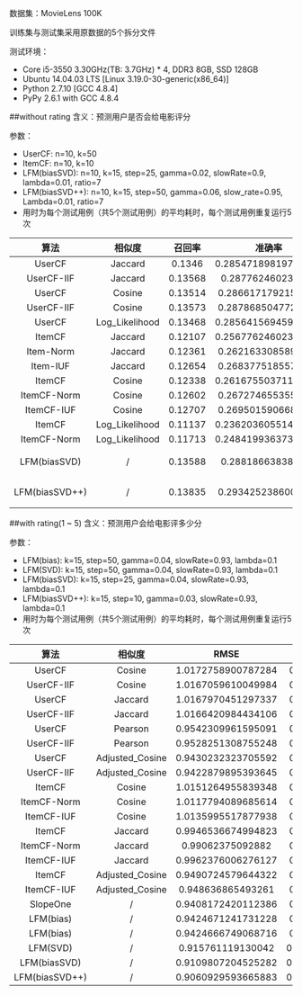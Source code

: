 数据集：MovieLens 100K

训练集与测试集采用原数据的5个拆分文件

测试环境：

- Core i5-3550 3.30GHz(TB: 3.7GHz) * 4, DDR3 8GB, SSD 128GB
- Ubuntu 14.04.03 LTS [Linux 3.19.0-30-generic(x86_64)]
- Python 2.7.10 [GCC 4.8.4]
- PyPy 2.6.1 with GCC 4.8.4

##without rating
含义：预测用户是否会给电影评分

参数：

- UserCF: n=10, k=50
- ItemCF: n=10, k=10
- LFM(biasSVD): n=10, k=15, step=25, gamma=0.02, slowRate=0.9, lambda=0.01, ratio=7
- LFM(biasSVD++): n=10, k=15, step=50, gamma=0.06, slow_rate=0.95, Lambda=0.01, ratio=7
- 用时为每个测试用例（共5个测试用例）的平均耗时，每个测试用例重复运行5次

算法|相似度|召回率|准确率|覆盖率|流行度|用时|解释器
:-:|:-:|:-:|:-:|:-:|:-:|:-:|:-:
UserCF|Jaccard|0.1346|0.28547189819724283|0.16469003108639324|5.515454460730635|00:02.629789|PyPy
UserCF-IIF|Jaccard|0.13568|0.287762460233298|0.16856400713179281|5.504287115977408|00:02.908596|PyPy
UserCF|Cosine|0.13514|0.2866171792152704|0.16602730959141065|5.507541117175693|00:02.725791|PyPy
UserCF-IIF|Cosine|0.13573|0.2878685047720042|0.1711167689292031|5.492427406007954|00:03.194718|PyPy
UserCF|Log_Likelihood|0.13468|0.28564156945917285|0.16929858711102133|5.501580031397434|00:03.059164|PyPy
ItemCF|Jaccard|0.12107|0.25677624602332977|0.17268653785486163|5.466674083570759|00:03.532275|PyPy
Item-Norm|Jaccard|0.12361|0.2621633085896076|0.20599335382128695|5.390468911244056|00:03.772116|PyPy
Item-IUF|Jaccard|0.12654|0.2683775185577943|0.1625178525221805|5.49371904222896|00:03.953513|PyPy
ItemCF|Cosine|0.12338|0.26167550371155884|0.16324410085177427|5.486000500415485|00:03.446878|PyPy
ItemCF-Norm|Cosine|0.12602|0.2672746553552492|0.18116541895738295|5.457210585853142|00:03.512993|PyPy
ItemCF-IUF|Cosine|0.12707|0.2695015906680806|0.15258763562635358|5.527588437593622|00:03.901093|PyPy
ItemCF|Log_Likelihood|0.11137|0.23620360551431605|0.16335171754981087|5.29807314048841|00:04.131121|PyPy
ItemCF-Norm|Log_Likelihood|0.11713|0.24841993637327678|0.19460464629923044|5.225886347615308|00:04.038859|PyPy
LFM(biasSVD)|/|0.13588|0.288186638388123|0.1854063828128046|5.476896647332456|04:15.793009(未取平均)|Python
LFM(biasSVD++)|/|0.13835|0.2934252386002121|0.3133894908849874|5.224976360939024|11:51.327821(未取平均)|Python

##with rating(1 ~ 5)
含义：预测用户会给电影评多少分

参数：

- LFM(bias): k=15, step=50, gamma=0.04, slowRate=0.93, lambda=0.1
- LFM(SVD): k=15, step=50, gamma=0.04, slowRate=0.93, lambda=0.1
- LFM(biasSVD): k=15, step=25, gamma=0.04, slowRate=0.93, lambda=0.1
- LFM(biasSVD++): k=15, step=10, gamma=0.03, slowRate=0.93, lambda=0.1
- 用时为每个测试用例（共5个测试用例）的平均耗时，每个测试用例重复运行5次

算法|相似度|RMSE|MAE|用时|解释器
:-:|:-:|:-:|:-:|:-:|:-:
UserCF|Cosine|1.0172758900787284|0.8109225021493989|00:07.241509|PyPy
UserCF-IIF|Cosine|1.0167059610049984|0.8104586495073878|00:07.083491|PyPy
UserCF|Jaccard|1.0167970451297337|0.8106029634449998|00:06.139426|PyPy
UserCF-IIF|Jaccard|1.0166420984434106|0.8105408206584954|00:06.755917|PyPy
UserCF|Pearson|0.9542309961595091|0.7524638886803021|00:16.043459|PyPy
UserCF-IIF|Pearson|0.9528251308755248|0.7511555971112605|00:16.572740|PyPy
UserCF|Adjusted_Cosine|0.9430232323705592|0.7421124354423287|00:06.243178|PyPy
UserCF-IIF|Adjusted_Cosine|0.9422879895393645|0.7414049596098258|00:06.790880|PyPy
ItemCF|Cosine|1.0151264955839348|0.8077766740052722|00:10.959310|PyPy
ItemCF-Norm|Cosine|1.0117794089685614|0.8076235067994973|00:10.978532|PyPy
ItemCF-IUF|Cosine|1.0135995517877938|0.8063284591077498|00:11.819539|PyPy
ItemCF|Jaccard|0.9946536674994823|0.7896732824248396|00:11.046240|PyPy
ItemCF-Norm|Jaccard|0.99062375092882|0.7899222692837382|00:10.784878|PyPy
ItemCF-IUF|Jaccard|0.9962376006276127|0.7914125774952219|00:11.369615|PyPy
ItemCF|Adjusted_Cosine|0.9490724579644322|0.7449194627796402|00:11.245976|PyPy
ItemCF-IUF|Adjusted_Cosine|0.948636865493261|0.7447154125865623|00:11.719788|PyPy
SlopeOne|/|0.9408172420112386|0.7408973394201296|00:18.788196|PyPy
LFM(bias)|/|0.9424671241731228|0.7464978669127993|00:00.647528|PyPy
LFM(bias)|/|0.9424666749068716|0.7465070124085187|00:06.587187|Python
LFM(SVD)|/|0.915761119130042|0.72548641912354772|01:24.942232|Python
LFM(biasSVD)|/|0.9109807204525282|0.71893670359218576|00:54.473649|Python
LFM(biasSVD++)|/|0.9060929593665883|0.71313015069719998|00:40.691610|Python

